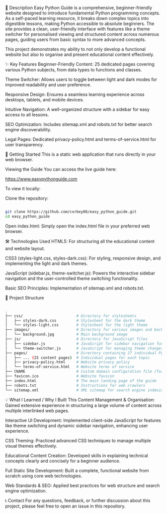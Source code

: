 📝 Description
Easy Python Guide is a comprehensive, beginner-friendly website designed to introduce fundamental Python programming concepts. As a self-paced learning resource, it breaks down complex topics into digestible lessons, making Python accessible to absolute beginners. The site provides a clean, user-friendly interface with features like a theme switcher for personalised viewing and structured content across numerous pages, guiding users from basic syntax to more advanced concepts.

This project demonstrates my ability to not only develop a functional website but also to organise and present educational content effectively.

✨ Key Features
Beginner-Friendly Content: 25 dedicated pages covering various Python subjects, from data types to functions and classes.

Theme Switcher: Allows users to toggle between light and dark modes for improved readability and user preference.

Responsive Design: Ensures a seamless learning experience across desktops, tablets, and mobile devices.

Intuitive Navigation: A well-organized structure with a sidebar for easy access to all lessons.

SEO Optimization: Includes sitemap.xml and robots.txt for better search engine discoverability.

Legal Pages: Dedicated privacy-policy.html and terms-of-service.html for user transparency.

🚀 Getting Started
This is a static web application that runs directly in your web browser.

Viewing the Guide
You can access the live guide here:

https://www.easypythonguide.com

To view it locally:

Clone the repository:

```Bash

git clone https://github.com/corbey08/easy_python_guide.git
cd easy_python_guide
```

Open index.html: Simply open the index.html file in your preferred web browser.

🛠️ Technologies Used
HTML5: For structuring all the educational content and website layout.

CSS3 (styles-light.css, styles-dark.css): For styling, responsive design, and implementing the light and dark themes.

JavaScript (sidebar.js, theme-switcher.js): Powers the interactive sidebar navigation and the user-controlled theme switching functionality.

Basic SEO Principles: Implementation of sitemap.xml and robots.txt.

📁 Project Structure

```Bash

.
├── css/                        # Directory for stylesheets
│   ├── styles-dark.css         # Stylesheet for the dark theme
│   └── styles-light.css        # Stylesheet for the light theme
├── images/                     # Directory for various images and background assets
│   └── background.jpg          # Main background image
├── js/                         # Directory for JavaScript files
│   ├── sidebar.js              # JavaScript for sidebar navigation functionality
│   └── theme-switcher.js       # JavaScript for managing theme changes
├── pages/                      # Directory containing 27 individual Python subject pages
│   ├── ... (25 content pages)  # Individual pages for each topic
│   ├── privacy-policy.html     # Website privacy policy
│   └── terms-of-service.html   # Website terms of service
├── CNAME                       # Custom domain configuration file (for easypythonguide.com)
├── favicon.ico                 # Website favicon
├── index.html                  # The main landing page of the guide
├── robots.txt                  # Instructions for web crawlers
└── sitemap.xml                 # XML sitemap for search engine indexing
```

💡 What I Learned / Why I Built This
Content Management & Organisation: Gained extensive experience in structuring a large volume of content across multiple interlinked web pages.

Interactive UI Development: Implemented client-side JavaScript for features like theme switching and dynamic sidebar navigation, enhancing user experience.

CSS Theming: Practiced advanced CSS techniques to manage multiple visual themes effectively.

Educational Content Creation: Developed skills in explaining technical concepts clearly and concisely for a beginner audience.

Full Static Site Development: Built a complete, functional website from scratch using core web technologies.

Web Standards & SEO: Applied best practices for web structure and search engine optimization.

📞 Contact
For any questions, feedback, or further discussion about this project, please feel free to open an issue in this repository.
